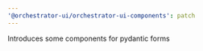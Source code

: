 ```yaml
---
'@orchestrator-ui/orchestrator-ui-components': patch
---
```


Introduces some components for pydantic forms

